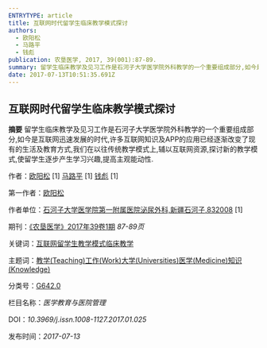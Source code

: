 ```yaml
---
ENTRYTYPE: article
title: 互联网时代留学生临床教学模式探讨
authors:
  - 欧阳松
  - 马路平
  - 钱彪
publication: 农垦医学, 2017, 39(001):87-89.
summary: 留学生临床教学及见习工作是石河子大学医学院外科教学的一个重要组成部分,如今是互联网迅速发展的时代,许多互联网知识及APP的应用已经逐渐改变了现有的生活及教育方式,我们在以往传统教学模式上,辅以互联网资源,探讨新的教学模式,使留学生逐步产生学习兴趣,提高主观能动性.
date: 2017-07-13T10:51:35.691Z
---
```

## 互联网时代留学生临床教学模式探讨

**摘要** 留学生临床教学及见习工作是石河子大学医学院外科教学的一个重要组成部分,如今是互联网迅速发展的时代,许多互联网知识及APP的应用已经逐渐改变了现有的生活及教育方式,我们在以往传统教学模式上,辅以互联网资源,探讨新的教学模式,使留学生逐步产生学习兴趣,提高主观能动性.

作者：[欧阳松](http://med.wanfangdata.com.cn/Author/General/A003878612) \[1] [马路平](http://med.wanfangdata.com.cn/Author/General/A006976248) \[1] [钱彪](http://med.wanfangdata.com.cn/Author/General/A000128253) \[1]

第一作者：[欧阳松](http://med.wanfangdata.com.cn/Author/General/A003878612)

作者单位：[石河子大学医学院第一附属医院泌尿外科,新疆石河子,832008](http://med.wanfangdata.com.cn/Organization/General/O000000323) \[1]

期刊：[《农垦医学》](http://med.wanfangdata.com.cn/Periodical/nkyx)[2017年39卷1期](http://med.wanfangdata.com.cn/Periodical/Issue?id=nkyx&year=2017&issue=1) *87-89页*

关键词：[互联网](http://med.wanfangdata.com.cn/Paper/Search?q=%e5%85%b3%e9%94%ae%e8%af%8d%3a(%e4%ba%92%e8%81%94%e7%bd%91))[留学生](http://med.wanfangdata.com.cn/Paper/Search?q=%e5%85%b3%e9%94%ae%e8%af%8d%3a(%e7%95%99%e5%ad%a6%e7%94%9f))[教学模式](http://med.wanfangdata.com.cn/Paper/Search?q=%e5%85%b3%e9%94%ae%e8%af%8d%3a(%e6%95%99%e5%ad%a6%e6%a8%a1%e5%bc%8f))[临床教学](http://med.wanfangdata.com.cn/Paper/Search?q=%e5%85%b3%e9%94%ae%e8%af%8d%3a(%e4%b8%b4%e5%ba%8a%e6%95%99%e5%ad%a6))

主题词：[教学(Teaching)](http://med.wanfangdata.com.cn/Paper/Search?q=%e4%b8%ad%e6%96%87%e4%b8%bb%e9%a2%98%e8%af%8d%3a(%e6%95%99%e5%ad%a6(Teaching)))[工作(Work)](http://med.wanfangdata.com.cn/Paper/Search?q=%e4%b8%ad%e6%96%87%e4%b8%bb%e9%a2%98%e8%af%8d%3a(%e5%b7%a5%e4%bd%9c(Work)))[大学(Universities)](http://med.wanfangdata.com.cn/Paper/Search?q=%e4%b8%ad%e6%96%87%e4%b8%bb%e9%a2%98%e8%af%8d%3a(%e5%a4%a7%e5%ad%a6(Universities)))[医学(Medicine)](http://med.wanfangdata.com.cn/Paper/Search?q=%e4%b8%ad%e6%96%87%e4%b8%bb%e9%a2%98%e8%af%8d%3a(%e5%8c%bb%e5%ad%a6(Medicine)))[知识(Knowledge)](http://med.wanfangdata.com.cn/Paper/Search?q=%e4%b8%ad%e6%96%87%e4%b8%bb%e9%a2%98%e8%af%8d%3a(%e7%9f%a5%e8%af%86(Knowledge)))

分类号：[G642.0](http://med.wanfangdata.com.cn/Paper/Search?q=%e4%b8%ad%e5%9b%be%e5%88%86%e7%b1%bb%e5%8f%b7%3a(G642.0))

栏目名称：*医学教育与医院管理*

DOI：*10.3969/j.issn.1008-1127.2017.01.025*

发布时间：*2017-07-13*